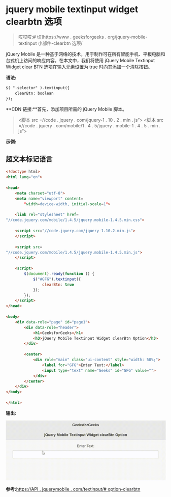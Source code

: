 # jquery mobile textinput widget clearbtn 选项

> 哎哎哎:# t0]https://www . geeksforgeeks . org/jquery-mobile-textinput 小部件-clearbtn 选项/

jQuery Mobile 是一种基于网络的技术，用于制作可在所有智能手机、平板电脑和台式机上访问的响应内容。在本文中，我们将使用 jQuery Mobile Textinput Widget clear BTN 选项在输入元素设置为 true 时向其添加一个清除按钮。

**语法:**

```html
$( ".selector" ).textinput({
    clearBtn: boolean
});
```

**CDN 链接:**首先，添加项目所需的 jQuery Mobile 脚本。

> <link rel="”stylesheet”" href="”//code.jquery.com/mobile/1.4.5/jquery.mobile-1.4.5.min.css”">
> <脚本 src =//code . jquery . com/jquery-1 . 10 . 2 . min . js”></脚本>
> <脚本 src =//code . jquery . com/mobile/1 . 4 . 5/jquery . mobile-1 . 4 . 5 . min . js”></脚本>

**示例:**

## 超文本标记语言

```html
<!doctype html>
<html lang="en">

<head>
    <meta charset="utf-8">
    <meta name="viewport" content=
        "width=device-width, initial-scale=1">

    <link rel="stylesheet" href=
"//code.jquery.com/mobile/1.4.5/jquery.mobile-1.4.5.min.css">

    <script src="//code.jquery.com/jquery-1.10.2.min.js">
    </script>

    <script src=
"//code.jquery.com/mobile/1.4.5/jquery.mobile-1.4.5.min.js">
    </script>

    <script>
        $(document).ready(function () {
            $("#GFG").textinput({
                clearBtn: true
            });
        });
    </script>
</head>

<body>
    <div data-role="page" id="page1">
        <div data-role="header">
            <h1>GeeksforGeeks</h1>
            <h3>jQuery Mobile Textinput Widget clearBtn Option</h3>
        </div>

        <center>
            <div role="main" class="ui-content" style="width: 50%;">
                <label for="GFG">Enter Text:</label>
                <input type="text" name="Geeks" id="GFG" value="">
            </div>
        </center>
    </div>
</body>

</html>
```

**输出:**

![](img/17e6bdcc1576416e62848e61a8c2ad4d.png)

**参考:**[https://API . jquerymobile . com/textinput/# option-clearbtn](https://api.jquerymobile.com/textinput/#option-clearBtn)